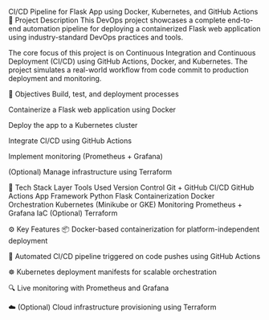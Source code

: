  CI/CD Pipeline for Flask App using Docker, Kubernetes, and GitHub Actions
📝 Project Description
This DevOps project showcases a complete end-to-end automation pipeline for deploying a containerized Flask web application using industry-standard DevOps practices and tools.

The core focus of this project is on Continuous Integration and Continuous Deployment (CI/CD) using GitHub Actions, Docker, and Kubernetes. The project simulates a real-world workflow from code commit to production deployment and monitoring.

🎯 Objectives
Build, test, and deployment processes

Containerize a Flask web application using Docker

Deploy the app to a Kubernetes cluster

Integrate CI/CD using GitHub Actions

Implement monitoring (Prometheus + Grafana)

(Optional) Manage infrastructure using Terraform

🧰 Tech Stack
Layer	Tools Used
Version Control	Git + GitHub
CI/CD	GitHub Actions
App Framework	Python Flask
Containerization	Docker
Orchestration	Kubernetes (Minikube or GKE)
Monitoring	Prometheus + Grafana
IaC (Optional)	Terraform

⚙️ Key Features
📦 Docker-based containerization for platform-independent deployment

🚀 Automated CI/CD pipeline triggered on code pushes using GitHub Actions

☸️ Kubernetes deployment manifests for scalable orchestration

🔍 Live monitoring with Prometheus and Grafana

☁️ (Optional) Cloud infrastructure provisioning using Terraform
